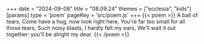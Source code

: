 +++
date = "2024-09-08"
title = "08.09.24"
themes = ["ecclesia", "kids"]
[params]
  type = 'poem'
  pageKey = 'src/poem.js'
+++
{{< poem >}}
A ball of tears, 
Come have a hug, now look right here,
You're far too small for all those tears,
Such noisy blasts, I hardly felt my ears,
We'll wait it out together: you'll be alright my dear.
{{< /poem >}}